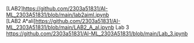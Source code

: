 [LAB2]https://github.com/2303a51831/AI-ML_2303A51831/blob/main/lab2aiml.ipynb
<br>
[LAB2 A*ali]https://github.com/2303a51831/AI-ML_2303A51831/blob/main/LAB2_A_al.ipynb
Lab 3
https://github.com/2303a51831/AI-ML_2303A51831/blob/main/Lab_3.ipynb
